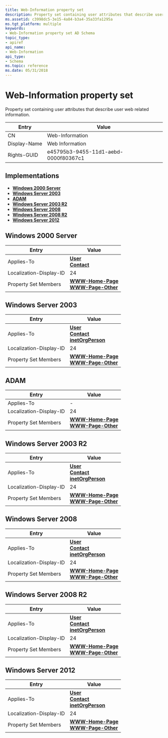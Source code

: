 ```yaml
---
title: Web-Information property set
description: Property set containing user attributes that describe user web related information.
ms.assetid: c3998dc5-3e15-4a84-b3a4-35a33fa1295a
ms.tgt_platform: multiple
keywords:
- Web-Information property set AD Schema
topic_type:
- apiref
api_name:
- Web-Information
api_type:
- Schema
ms.topic: reference
ms.date: 05/31/2018
---
```


# Web-Information property set

Property set containing user attributes that describe user web related information.



| Entry | Value |
|--------------|--------------------------------------|
| CN           | Web-Information                      |
| Display-Name | Web Information                      |
| Rights-GUID  | e45795b3-9455-11d1-aebd-0000f80367c1 |



## Implementations

-   [**Windows 2000 Server**](#windows-2000-server)
-   [**Windows Server 2003**](#windows-server-2003)
-   [**ADAM**](#adam)
-   [**Windows Server 2003 R2**](#windows-server-2003-r2)
-   [**Windows Server 2008**](#windows-server-2008)
-   [**Windows Server 2008 R2**](#windows-server-2008-r2)
-   [**Windows Server 2012**](#windows-server-2012)

## Windows 2000 Server



| Entry | Value |
|-------------------------|----------------------------------------------------------------------------------------------|
| Applies-To              | [**User**](c-user.md)<br/> [**Contact**](c-contact.md)<br/>                    |
| Localization-Display-ID | 24                                                                                           |
| Property Set Members    | [**WWW-Home-Page**](a-wwwhomepage.md)<br/> [**WWW-Page-Other**](a-url.md)<br/> |



## Windows Server 2003



| Entry | Value |
|-------------------------|-------------------------------------------------------------------------------------------------------------------------------|
| Applies-To              | [**User**](c-user.md)<br/> [**Contact**](c-contact.md)<br/> [**inetOrgPerson**](c-inetorgperson.md)<br/> |
| Localization-Display-ID | 24                                                                                                                            |
| Property Set Members    | [**WWW-Home-Page**](a-wwwhomepage.md)<br/> [**WWW-Page-Other**](a-url.md)<br/>                                  |



## ADAM



| Entry | Value |
|-------------------------|----------------------------------------------------------------------------------------------|
| Applies-To              | \-                                                                                           |
| Localization-Display-ID | 24                                                                                           |
| Property Set Members    | [**WWW-Home-Page**](a-wwwhomepage.md)<br/> [**WWW-Page-Other**](a-url.md)<br/> |



## Windows Server 2003 R2



| Entry | Value |
|-------------------------|-------------------------------------------------------------------------------------------------------------------------------|
| Applies-To              | [**User**](c-user.md)<br/> [**Contact**](c-contact.md)<br/> [**inetOrgPerson**](c-inetorgperson.md)<br/> |
| Localization-Display-ID | 24                                                                                                                            |
| Property Set Members    | [**WWW-Home-Page**](a-wwwhomepage.md)<br/> [**WWW-Page-Other**](a-url.md)<br/>                                  |



## Windows Server 2008



| Entry | Value |
|-------------------------|-------------------------------------------------------------------------------------------------------------------------------|
| Applies-To              | [**User**](c-user.md)<br/> [**Contact**](c-contact.md)<br/> [**inetOrgPerson**](c-inetorgperson.md)<br/> |
| Localization-Display-ID | 24                                                                                                                            |
| Property Set Members    | [**WWW-Home-Page**](a-wwwhomepage.md)<br/> [**WWW-Page-Other**](a-url.md)<br/>                                  |



## Windows Server 2008 R2



| Entry | Value |
|-------------------------|-------------------------------------------------------------------------------------------------------------------------------|
| Applies-To              | [**User**](c-user.md)<br/> [**Contact**](c-contact.md)<br/> [**inetOrgPerson**](c-inetorgperson.md)<br/> |
| Localization-Display-ID | 24                                                                                                                            |
| Property Set Members    | [**WWW-Home-Page**](a-wwwhomepage.md)<br/> [**WWW-Page-Other**](a-url.md)<br/>                                  |



## Windows Server 2012



| Entry | Value |
|-------------------------|-------------------------------------------------------------------------------------------------------------------------------|
| Applies-To              | [**User**](c-user.md)<br/> [**Contact**](c-contact.md)<br/> [**inetOrgPerson**](c-inetorgperson.md)<br/> |
| Localization-Display-ID | 24                                                                                                                            |
| Property Set Members    | [**WWW-Home-Page**](a-wwwhomepage.md)<br/> [**WWW-Page-Other**](a-url.md)<br/>                                  |



 

 





